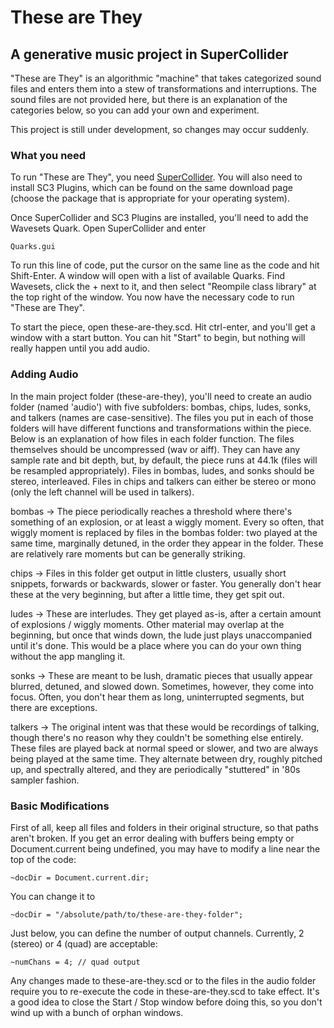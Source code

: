 # These are They
## A generative music project in SuperCollider

"These are They" is an algorithmic "machine" that takes categorized sound files and enters them into a stew of transformations and interruptions. The sound files are not provided here, but there is an explanation of the categories below, so you can add your own and experiment.

This project is still under development, so changes may occur suddenly.

### What you need
To run "These are They", you need [SuperCollider](http://supercollider.github.io/download.html). You will also need to install SC3 Plugins, which can be found on the same download page (choose the package that is appropriate for your operating system). 

Once SuperCollider and SC3 Plugins are installed, you'll need to add the Wavesets Quark. Open SuperCollider and enter

```
Quarks.gui
```

To run this line of code, put the cursor on the same line as the code and hit Shift-Enter. A window will open with a list of available Quarks. Find Wavesets, click the + next to it, and then select "Reompile class library" at the top right of the window. You now have the necessary code to run "These are They".

To start the piece, open these-are-they.scd. Hit ctrl-enter, and you'll get a window with a start button. You can hit "Start" to begin, but nothing will really happen until you add audio.

### Adding Audio
In the main project folder (these-are-they), you'll need to create an audio folder (named 'audio') with five subfolders: bombas, chips, ludes, sonks, and talkers (names are case-sensitive). The files you put in each of those folders will have different functions and transformations within the piece. Below is an explanation of how files in each folder function. The files themselves should be uncompressed (wav or aiff). They can have any sample rate and bit depth, but, by default, the piece runs at 44.1k (files will be resampled appropriately). Files in bombas, ludes, and sonks should be stereo, interleaved. Files in chips and talkers can either be stereo or mono (only the left channel will be used in talkers).

bombas -> The piece periodically reaches a threshold where there's something of an explosion, or at least a wiggly moment. Every so often, that wiggly moment is replaced by files in the bombas folder: two played at the same time, marginally detuned, in the order they appear in the folder. These are relatively rare moments but can be generally striking.

chips -> Files in this folder get output in little clusters, usually short snippets, forwards or backwards, slower or faster. You generally don't hear these at the very beginning, but after a little time, they get spit out.

ludes -> These are interludes. They get played as-is, after a certain amount of explosions / wiggly moments. Other material may overlap at the beginning, but once that winds down, the lude just plays unaccompanied until it's done. This would be a place where you can do your own thing without the app mangling it.

sonks -> These are meant to be lush, dramatic pieces that usually appear blurred, detuned, and slowed down. Sometimes, however, they come into focus. Often, you don't hear them as long, uninterrupted segments, but there are exceptions. 

talkers -> The original intent was that these would be recordings of talking, though there's no reason why they couldn't be something else entirely. These files are played back at normal speed or slower, and two are always being played at the same time. They alternate between dry, roughly pitched up, and spectrally altered, and they are periodically "stuttered" in '80s sampler fashion.

### Basic Modifications
First of all, keep all files and folders in their original structure, so that paths aren't broken. If you get an error dealing with buffers being empty or Document.current being undefined, you may have to modify a line near the top of the code:

```
~docDir = Document.current.dir;
```

You can change it to

```
~docDir = "/absolute/path/to/these-are-they-folder";
```

Just below, you can define the number of output channels. Currently, 2 (stereo) or 4 (quad) are acceptable:

```
~numChans = 4; // quad output
```

Any changes made to these-are-they.scd or to the files in the audio folder require you to re-execute the code in these-are-they.scd to take effect. It's a good idea to close the Start / Stop window before doing this, so you don't wind up with a bunch of orphan windows.
